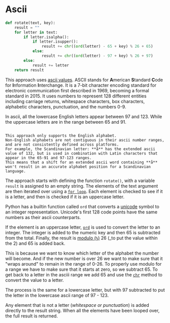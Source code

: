 # Ascii

```python
def rotate(text, key):
    result = ""
    for letter in text:
        if letter.isalpha():
            if letter.isupper():
                result += chr((ord(letter) - 65 + key) % 26 + 65)
            else:
                result += chr((ord(letter) - 97 + key) % 26 + 97)
        else:
            result += letter
    return result
```

This approach uses [ascii values][ascii].
ASCII stands for **A**merican **S**tandard **C**ode for **I**nformation **I**nterchange.
It is a 7-bit character encoding standard for electronic communication first described in 1969, becoming a formal standard in 2015.
It uses numbers to represent 128 different entities including carriage returns, whitespace characters, box characters, alphabetic characters, punctuation, and the numbers 0-9.

In ascii, all the lowercase English letters appear between 97 and 123.
While the uppercase letters are in the range between 65 and 91.

~~~~exercism/caution

This approach only supports the English alphabet.
Non-English alphabets are not contiguous in their ascii number ranges, and are not consistently defined across platforms.
For example, the Scandinavian letter: **å** has the extended ascii value of 132, but is used in combination with Latin characters that appear in the 65-91 and 97-123 ranges.
This means that a shift for an extended ascii word containing **å** won't result in an accurate alphabet position for a Scandinavian language.

~~~~


The approach starts with defining the function `rotate()`, with a variable `result` is assigned to an empty string.
The elements of the text argument are then iterated over using a [`for loop`][for-loop].
Each element is checked to see if it is a letter, and then is checked if it is an uppercase letter.

Python has a builtin function called `ord` that converts a [unicode][unicode] symbol to an integer representation.
Unicode's first 128 code points have the same numbers as their ascii counterparts.

If the element is an uppercase letter, [`ord`][ord] is used to convert the letter to an integer.
The integer is added to the numeric key and then 65 is subtracted from the total.
Finally, the result is [modulo (`%`)][modulo] 26 (_to put the value within the 2) and 65 is added back.

This is because we want to know which letter of the alphabet the number will become.
And if the new number is over 26 we want to make sure that it "wraps around" to remain in the range of 0-26.
To properly use modulo for a range we have to make sure that it starts at zero, so we subtract 65.
To get back to a letter in the asciii range we add 65 and use the [`chr`][chr] method to convert the value to a letter.

The process is the same for a lowercase letter, but with 97 subtracted to put the letter in the lowercase ascii range of 97 - 123.

Any element that is not a letter (_whitespace or punctuation_) is added directly to the result string.
When all the elements have been looped over, the full result is returned.

[ascii]: https://en.wikipedia.org/wiki/ASCII
[chr]: https://docs.python.org/3/library/functions.html#chr
[for-loop]: https://realpython.com/python-for-loop/
[modulo]: https://realpython.com/python-modulo-operator/
[ord]: https://docs.python.org/3/library/functions.html#ord
[unicode]: https://en.wikipedia.org/wiki/Unicode
